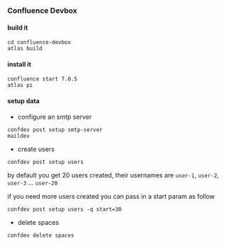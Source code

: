 ### Confluence Devbox


#### build it

```
cd confluence-devbox
atlas build
```

#### install it

```
confluence start 7.0.5
atlas pi
```

#### setup data

* configure an smtp server
```
confdev post setup smtp-server
maildev
```

* create users
```
confdev post setup users
```

by default you get 20 users created, their usernames are `user-1`, `user-2`, `user-3` ... `user-20`

if you need more users created you can pass in a start param as follow

```
confdev post setup users -q start=30
```

* delete spaces

```
confdev delete spaces
```

